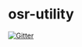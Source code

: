 # osr-utility

[![Gitter](https://badges.gitter.im/TheFreakLord/osr-utility.svg)](https://gitter.im/TheFreakLord/osr-utility?utm_source=badge&utm_medium=badge&utm_campaign=pr-badge&utm_content=badge)
